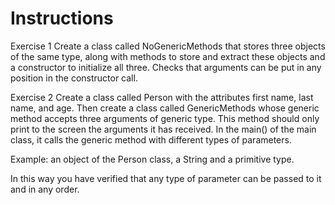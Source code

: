 # Instructions

Exercise 1
Create a class called NoGenericMethods that stores three objects of the same type, along with methods to store and extract these objects and a constructor to initialize all three. Checks that arguments can be put in any position in the constructor call.

Exercise 2
Create a class called Person with the attributes first name, last name, and age. Then create a class called GenericMethods whose generic method accepts three arguments of generic type. This method should only print to the screen the arguments it has received. In the main() of the main class, it calls the generic method with different types of parameters.

Example: an object of the Person class, a String and a primitive type.

In this way you have verified that any type of parameter can be passed to it and in any order.
